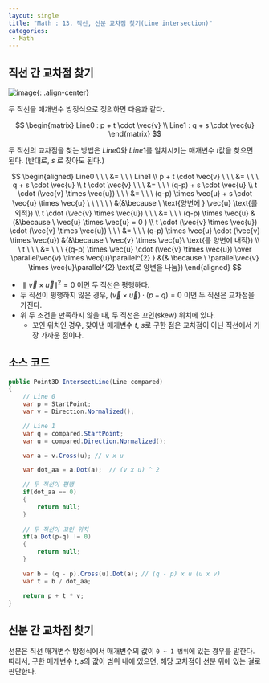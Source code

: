 ```yaml
---
layout: single
title: "Math : 13. 직선, 선분 교차점 찾기(Line intersection)"
categories:
 - Math
---
```


## 직선 간 교차점 찾기

![image](https://user-images.githubusercontent.com/38006679/160739925-fd77770e-3ca3-44fa-a19a-de290f5fe5e3.png){: .align-center}

두 직선을 매개변수 방정식으로 정의하면 다음과 같다.

$$
\begin{matrix} Line0 : p + t \cdot \vec{v} \\ Line1 : q + s \cdot \vec{u} \end{matrix}
$$

두 직선의 교차점을 찾는 방법은 $Line0$와 $Line1$를 일치시키는 매개변수 $t$값을 찾으면 된다. (반대로, $s$ 로 찾아도 된다.)

$$
\begin{aligned}
   Line0 \ \ \ &= \ \ \ Line1 \\
   p + t \cdot \vec{v} \ \ \ &= \ \ \ q + s  \cdot \vec{u} \\ t \cdot \vec{v} \ \ \ &= \ \ \ (q-p) + s \cdot \vec{u} \\ t \cdot (\vec{v} \times \vec{u}) \ \ \ &= \ \ \ (q-p) \times \vec{u} + s \cdot \vec{u} \times \vec{u} \ \ \ \ \ \ &(&\because \ \text{양변에 } \vec{u} \text{를 외적}) \\ t \cdot (\vec{v} \times \vec{u}) \ \ \ &= \ \ \ (q-p) \times \vec{u} &(&\because \ \vec{u} \times \vec{u} = 0 ) \\ 
    t \cdot (\vec{v} \times \vec{u}) \cdot (\vec{v} \times \vec{u}) \ \ \ &= \ \ \ (q-p) \times \vec{u} \cdot (\vec{v} \times \vec{u}) &(&\because \ \vec{v} \times \vec{u}\ \text{를 양변에 내적})
   \\
   \  t \ \ \ &= \ \ \ {(q-p) \times \vec{u} \cdot (\vec{v} \times \vec{u}) \over \parallel\vec{v} \times \vec{u}\parallel^{2}   }  &(& \because \ \parallel\vec{v} \times \vec{u}\parallel^{2} \text{로 양변을 나눔})
\end{aligned}
$$

- $\parallel\vec{v} \times \vec{u}\parallel^{2} = 0$ 이면 두 직선은 평행하다.
- 두 직선이 평행하지 않은 경우, $(\vec{v} \times \vec{u}) \cdot (p - q) = 0$ 이면 두 직선은 교차점을 가진다.
- 위 두 조건을 만족하지 않을 때, 두 직선은 꼬인(skew) 위치에 있다.
    - 꼬인 위치인 경우, 찾아낸 매개변수 $t$, $s$로 구한 점은 교차점이 아닌 직선에서 가장 가까운 점이다.

## 소스 코드

```csharp
public Point3D IntersectLine(Line compared)
{
    // Line 0 
    var p = StartPoint;
    var v = Direction.Normalized();

    // Line 1
    var q = compared.StartPoint;
    var u = compared.Direction.Normalized();

    var a = v.Cross(u); // v x u

    var dot_aa = a.Dot(a);	// (v x u) ^ 2

    // 두 직선이 평행
    if(dot_aa == 0)
    {
        return null;
    }
	
    // 두 직선이 꼬인 위치
    if(a.Dot(p-q) != 0) 
    {
        return null;
    }

    var b = (q - p).Cross(u).Dot(a); // (q - p) x u (u x v)
    var t = b / dot_aa;

    return p + t * v;
}
```

## 선분 간 교차점 찾기

선분은 직선 매개변수 방정식에서 매개변수의 값이 `0 ~ 1 범위`에 있는 경우를 말한다. 따라서, 구한 매개변수 $t,s$의 값이 범위 내에 있으면, 해당 교차점이 선분 위에 있는 걸로 판단한다.